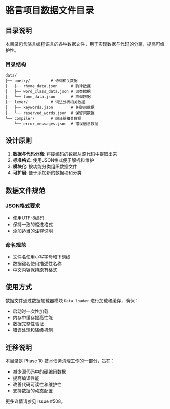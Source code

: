 # 骆言项目数据文件目录

## 目录说明

本目录包含骆言编程语言的各种数据文件，用于实现数据与代码的分离，提高可维护性。

### 目录结构

```
data/
├── poetry/         # 诗词相关数据
│   ├── rhyme_data.json      # 韵律数据
│   ├── word_class_data.json # 词类数据  
│   └── tone_data.json       # 声调数据
├── lexer/          # 词法分析相关数据
│   ├── keywords.json        # 关键词数据
│   └── reserved_words.json  # 保留词数据
└── compiler/       # 编译器相关数据
    └── error_messages.json  # 错误信息数据
```

## 设计原则

1. **数据与代码分离**: 将硬编码的数据从源代码中提取出来
2. **标准格式**: 使用JSON格式便于解析和维护
3. **模块化**: 按功能分类组织数据文件
4. **可扩展**: 便于添加新的数据项和分类

## 数据文件规范

### JSON格式要求
- 使用UTF-8编码
- 保持一致的缩进格式
- 添加适当的注释说明

### 命名规范
- 文件名使用小写字母和下划线
- 数据键名使用描述性名称
- 中文内容保持原有格式

## 使用方式

数据文件通过数据加载器模块 `Data_loader` 进行加载和缓存，确保：
- 启动时一次性加载
- 内存中缓存提高性能
- 数据完整性验证
- 错误处理和降级机制

## 迁移说明

本目录是 Phase 10 技术债务清理工作的一部分，旨在：
- 减少源代码中的硬编码数据
- 提高编译性能
- 改善代码可读性和维护性
- 支持数据的动态配置

更多详情请参见 Issue #508。